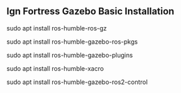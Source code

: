 ## Ign Fortress Gazebo Basic Installation

sudo apt install ros-humble-ros-gz

sudo apt install ros-humble-gazebo-ros-pkgs

sudo apt install ros-humble-gazebo-plugins

sudo apt install ros-humble-xacro

sudo apt install ros-humble-gazebo-ros2-control
